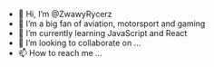 - 👋 Hi, I’m @ZwawyRycerz
- 👀 I’m a big fan of aviation, motorsport and gaming 
- 🌱 I’m currently learning JavaScript and React
- 💞️ I’m looking to collaborate on ...
- 📫 How to reach me ...

<!---
ZwawyRycerz/ZwawyRycerz is a ✨ special ✨ repository because its `README.md` (this file) appears on your GitHub profile.
You can click the Preview link to take a look at your changes.
--->
